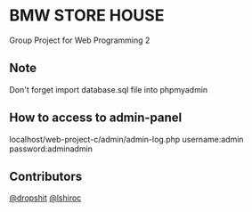 # BMW STORE HOUSE
Group Project for Web Programming 2

## Note
Don't forget import database.sql file into phpmyadmin
## How to access to admin-panel
localhost/web-project-c/admin/admin-log.php
username:admin
password:adminadmin
## Contributors
[@dropshit](https://github.com/dropshit)
[@lshiroc](https://github.com/Lshiroc)

